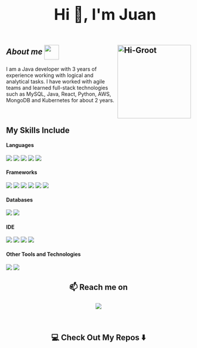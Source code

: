   
<div id="user-content-toc">
  
  ## <ul align="center"><summary><h1 style="display: inline-block">Hi 👋, I'm Juan </h1></summary> </ul>
  

</div>

## ***About me*** <img align="center" src="https://media0.giphy.com/media/v1.Y2lkPTc5MGI3NjExeXRrbzIwbHJkaDlrYmpyOGY2M3hkN3NyOXBsYXp2bWh0bzRjb2NhZCZlcD12MV9pbnRlcm5hbF9naWZfYnlfaWQmY3Q9cw/3nleOXC0SNOVlv5nOl/giphy.webp" width="40px"> <img align="right" width=200px alt="Hi-Groot" src="https://tenor.com/es/view/groot-hi-hello-wave-gif-14647165.gif" width="10px" style="position: left; z-index: 2;" /> &nbsp;


I am a Java developer with 3 years of experience working with logical and analytical tasks. I have worked with agile teams and learned full-stack technologies such as MySQL, Java, React, Python, AWS, MongoDB and Kubernetes for about 2 years.

<br>

## My Skills Include

<h4> Languages </h4>
<span> 
  <img src="https://img.shields.io/badge/Java-ED8B00?style=for-the-badge&logo=java&logoColor=white">
  <img src="https://img.shields.io/badge/python-3670A0?style=for-the-badge&logo=python&logoColor=ffdd54">
  <img src="https://img.shields.io/badge/HTML5-E34F26?style=for-the-badge&logo=html5&logoColor=white">
  <img src="https://img.shields.io/badge/CSS3-1572B6?style=for-the-badge&logo=css3&logoColor=white">
  <img src="https://img.shields.io/badge/JavaScript-F7DF1E?style=for-the-badge&logo=javascript&logoColor=black">
</span>

<h4> Frameworks </h4>
<span>
  <img src="https://img.shields.io/badge/spring-%236DB33F.svg?style=for-the-badge&logo=spring&logoColor=white">
  <img src="https://img.shields.io/badge/node.js-6DA55F?style=for-the-badge&logo=node.js&logoColor=white">
  <img src="https://img.shields.io/badge/react-%2320232a.svg?style=for-the-badge&logo=react&logoColor=%2361DAFB">
  <img src="https://img.shields.io/badge/Next-black?style=for-the-badge&logo=next.js&logoColor=white">
  <img src="https://img.shields.io/badge/flask-%23000.svg?style=for-the-badge&logo=flask&logoColor=white">
  <img src="https://img.shields.io/badge/Bootstrap-563D7C?style=for-the-badge&logo=bootstrap&logoColor=white">
</span>

<h4> Databases </h4>
<span>
  <img src="https://img.shields.io/badge/MySQL-00000F?style=for-the-badge&logo=mysql&logoColor=white">
  <img src="https://img.shields.io/badge/MongoDB-%234ea94b.svg?style=for-the-badge&logo=mongodb&logoColor=white">
</span>

<h4> IDE </h4>
<span>
<img src="https://img.shields.io/badge/IntelliJIDEA-000000.svg?style=for-the-badge&logo=intellij-idea&logoColor=white">
<img src="https://img.shields.io/badge/Visual_Studio_Code-0078D4?style=for-the-badge&logo=visual%20studio%20code&logoColor=white">
<img src="https://img.shields.io/badge/jupyter-%23FA0F00.svg?style=for-the-badge&logo=jupyter&logoColor=white">
<img src="https://img.shields.io/badge/pycharm-143?style=for-the-badge&logo=pycharm&logoColor=black&color=black&labelColor=green">

<h4> Other Tools and Technologies </h4>
<span>
  <img src="https://img.shields.io/badge/Git-F05032?style=for-the-badge&logo=git&logoColor=white">
  <img src="https://img.shields.io/badge/AWS-%23FF9900.svg?style=for-the-badge&logo=amazon-aws&logoColor=white">

</span>

<!-- <div align="center"> -->
<!-- <h2 align="center" style="margin: 5px 10px;">Github stats:</h2> -->

<!-- [![](https://github-readme-stats.vercel.app/api?username=juancarlosp94&show_icons=true&theme=dark&hide_border=true&locale=en)](https://github.com/juancarlosp94) -->
<!-- [![](https://github-readme-streak-stats.herokuapp.com/?user=juancarlosp94&theme=dark)](https://github.com/juancarlosp94) -->
<!-- </div> -->

<br>

<h2><p align="center">📫 Reach me on</p></h2>

<h3 align="center">
  <a href="https://www.linkedin.com/in/juancarlosperdigon/" ><img src="https://img.shields.io/badge/linkedin-%230077B5.svg?style=for-the-badge&logo=linkedin&logoColor=white"></a>
</h3>
<br>
<h2 align="center">💻 Check Out My Repos ⬇️</h2>

